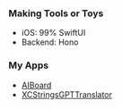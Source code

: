 ### Making Tools or Toys 

<!--
**winddpan/winddpan** is a ✨ _special_ ✨ repository because its `README.md` (this file) appears on your GitHub profile.

Here are some ideas to get you started:

- 🔭 I’m currently working on ...
- 🌱 I’m currently learning ...
- 👯 I’m looking to collaborate on ...
- 🤔 I’m looking for help with ...
- 💬 Ask me about ...
- 📫 How to reach me: ...
- 😄 Pronouns: ...
- ⚡ Fun fact: ...
-->

- iOS: 99% SwiftUI
- Backend: Hono

### My Apps
* [AIBoard](https://apps.apple.com/us/app/aiboard-writing-tools-board/id6451245337?platform=iphone)
* [XCStringsGPTTranslator](https://apps.apple.com/hr/app/xcstringsgpttranslator/id6478529319)
